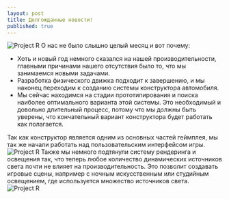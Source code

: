```yaml
---
layout: post
title: Долгожданные новости!
published: true
---
```


![Project R]({{site.baseurl}}/images/news/2015-02-06/jfvVLSLo4lQ.jpg)
О нас не было слышно целый месяц и вот почему:

 - Хоть и новый год немного сказался на нашей производительности, главными причинами нашего отсутствия было то, что мы занимаемся новыми задачами.
 - Разработка физического движка подходит к завершению, и мы наконец переходим к созданию системы конструктора автомобиля.
 - Мы сейчас находимся на стадии прототипирования и поиска наиболее оптимального варианта этой системы. Это необходимый и довольно длительный процесс, потому что мы должны быть уверены, что кончательный вариант конструктора будет работать как полагается.

Так как конструктор является одним из основных частей геймплея, мы так же начали работать над пользовательским интерфейсом игры.
![Project R]({{site.baseurl}}/images/news/2015-02-06/0ogoPQSqzcs.jpg)
Также мы немного подтянули систему рендеринга и освещения так, что теперь любое количество динамических источников света почти не влияет на производительность. Это позволит создавать игровые сцены, например с ночным искусственным или студийным освещением, где используется множество источников света.
![Project R]({{site.baseurl}}/images/news/2015-02-06/jfvVLSLo4lQ.jpg)